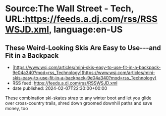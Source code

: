 # Source:The Wall Street - Tech, URL:https://feeds.a.dj.com/rss/RSSWSJD.xml, language:en-US

## These Weird-Looking Skis Are Easy to Use---and Fit in a Backpack
 - [https://www.wsj.com/articles/mini-skis-easy-to-use-fit-in-a-backpack-9e04a340?mod=rss_Technology](https://www.wsj.com/articles/mini-skis-easy-to-use-fit-in-a-backpack-9e04a340?mod=rss_Technology)
 - RSS feed: https://feeds.a.dj.com/rss/RSSWSJD.xml
 - date published: 2024-02-07T22:30:00+00:00

These combination ski-skates strap to any winter boot and let you glide over cross-country trails, shred down groomed downhill paths and save money, too

